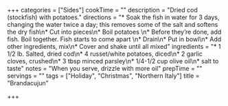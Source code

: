 +++
categories = ["Sides"]
cookTime = ""
description = "Dried cod (stockfish) with potatoes."
directions = "* Soak the fish in water for 3 days, changing the water twice a day; this removes some of the salt and softens the dry fish\n* Cut into pieces\n* Boil potatoes \n* Before they’re done, add fish. Boil together. Fish starts to come apart \n* Drain\n* Put in bowl\n* Add other ingredients, mix\n* Cover and shake until all mixed"
ingredients = "* 1 1/2 lb. Salted, dried cod\n* 4 russet/white potatoes, diced\n* 2 garlic cloves, crushed\n* 3 tbsp minced parsley\n* 1/4-1/2 cup olive oil\n* salt to taste"
notes = "When you serve, drizzle with more oil"
prepTime = ""
servings = ""
tags = ["Holiday", "Christmas", "Northern Italy"]
title = "Brandacujun"

+++
